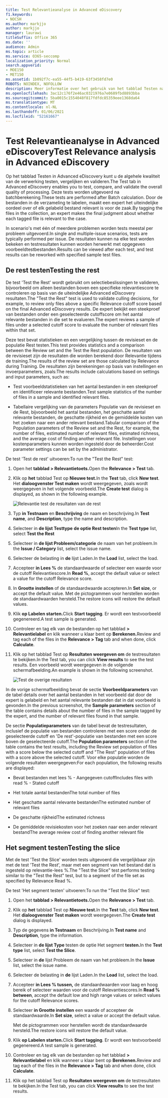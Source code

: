 ```yaml
---
title: Test Relevantieanalyse in Advanced eDiscovery
f1.keywords:
- NOCSH
ms.author: markjjo
author: markjjo
manager: laurawi
titleSuffix: Office 365
ms.date: ''
audience: Admin
ms.topic: article
ms.service: O365-seccomp
localization_priority: Normal
search.appverid:
- MOE150
- MET150
ms.assetid: 1b092f7c-ea55-44f5-b419-63f3458fd7e0
ROBOTS: NOINDEX, NOFOLLOW
description: Meer informatie over het gebruik van het tabblad Testen na batchberekening in Advanced eDiscovery om de algehele kwaliteit van de verwerking te testen, te vergelijken en te valideren.
ms.openlocfilehash: 3ac12c176f2e46ac0321976a7e0689fbd8893bba
ms.sourcegitcommit: 5ba0015c1554048f817fdfdc85359eee1368da64
ms.translationtype: MT
ms.contentlocale: nl-NL
ms.lasthandoff: 01/06/2021
ms.locfileid: "52161667"
---
```

# <a name="test-relevance-analysis-in-advanced-ediscovery"></a><span data-ttu-id="5d042-103">Test Relevantieanalyse in Advanced eDiscovery</span><span class="sxs-lookup"><span data-stu-id="5d042-103">Test Relevance analysis in Advanced eDiscovery</span></span>
  
<span data-ttu-id="5d042-104">Op het tabblad Testen in Advanced eDiscovery kunt u de algehele kwaliteit van de verwerking testen, vergelijken en valideren.</span><span class="sxs-lookup"><span data-stu-id="5d042-104">The Test tab in Advanced eDiscovery enables you to test, compare, and validate the overall quality of processing.</span></span> <span data-ttu-id="5d042-105">Deze tests worden uitgevoerd na batchberekening.</span><span class="sxs-lookup"><span data-stu-id="5d042-105">These tests are performed after Batch calculation.</span></span> <span data-ttu-id="5d042-106">Door de bestanden in de verzameling te labelen, maakt een expert het uiteindelijke oordeel over of elk gelabeld bestand relevant is voor de zaak.</span><span class="sxs-lookup"><span data-stu-id="5d042-106">By tagging the files in the collection, an expert makes the final judgment about whether each tagged file is relevant to the case.</span></span>
  
<span data-ttu-id="5d042-107">In scenario's met één of meerdere problemen worden tests meestal per probleem uitgevoerd.</span><span class="sxs-lookup"><span data-stu-id="5d042-107">In single and multiple-issue scenarios, tests are typically performed per issue.</span></span> <span data-ttu-id="5d042-108">De resultaten kunnen na elke test worden bekeken en testresultaten kunnen worden herwerkt met opgegeven voorbeeldtestbestanden.</span><span class="sxs-lookup"><span data-stu-id="5d042-108">Results can be viewed after each test, and test results can be reworked with specified sample test files.</span></span>
  
## <a name="testing-the-rest"></a><span data-ttu-id="5d042-109">De rest testen</span><span class="sxs-lookup"><span data-stu-id="5d042-109">Testing the rest</span></span>

<span data-ttu-id="5d042-110">De test 'Test the Rest' wordt gebruikt om selectiebeslissingen te valideren, bijvoorbeeld om alleen bestanden boven een specifieke relevantiescore te controleren op basis van de uiteindelijke Advanced eDiscovery resultaten.</span><span class="sxs-lookup"><span data-stu-id="5d042-110">The "Test the Rest" test is used to validate culling decisions, for example, to review only files above a specific Relevance cutoff score based on the final Advanced eDiscovery results.</span></span> <span data-ttu-id="5d042-111">De expert bekijkt een steekproef van bestanden onder een geselecteerde cutoffscore om het aantal relevante bestanden in die set te evalueren.</span><span class="sxs-lookup"><span data-stu-id="5d042-111">The expert reviews a sample of files under a selected cutoff score to evaluate the number of relevant files within that set.</span></span>
  
<span data-ttu-id="5d042-112">Deze test bevat statistieken en een vergelijking tussen de revisieset en de populatie Rest testen.</span><span class="sxs-lookup"><span data-stu-id="5d042-112">This test provides statistics and a comparison between the Review set and the Test the Rest population.</span></span> <span data-ttu-id="5d042-113">De resultaten van de revisieset zijn de resultaten die worden berekend door Relevantie tijdens de training.</span><span class="sxs-lookup"><span data-stu-id="5d042-113">The results of the review set are those calculated by Relevance during Training.</span></span> <span data-ttu-id="5d042-114">De resultaten zijn berekeningen op basis van instellingen en invoerparameters, zoals:</span><span class="sxs-lookup"><span data-stu-id="5d042-114">The results include calculations based on settings and input parameters, such as:</span></span>
  
- <span data-ttu-id="5d042-115">Test voorbeeldstatistieken van het aantal bestanden in een steekproef en identificeer relevante bestanden.</span><span class="sxs-lookup"><span data-stu-id="5d042-115">Test sample statistics of the number of files in a sample and identified relevant files.</span></span>

- <span data-ttu-id="5d042-116">Tabellaire vergelijking van de parameters Populatie van de revisieset en de Rest, bijvoorbeeld het aantal bestanden, het geschatte aantal relevante bestanden, de geschatte rijkheid en de gemiddelde kosten van het zoeken naar een ander relevant bestand.</span><span class="sxs-lookup"><span data-stu-id="5d042-116">Tabular comparison of the Population parameters of the Review set and the Rest, for example, the number of files, estimated number of relevant files, estimated richness, and the average cost of finding another relevant file.</span></span> <span data-ttu-id="5d042-117">Instellingen voor kostenparameters kunnen worden ingesteld door de beheerder.</span><span class="sxs-lookup"><span data-stu-id="5d042-117">Cost parameter settings can be set by the administrator.</span></span>

<span data-ttu-id="5d042-118">De test 'Test de rest' uitvoeren:</span><span class="sxs-lookup"><span data-stu-id="5d042-118">To run the "Test the Rest" test:</span></span>

1. <span data-ttu-id="5d042-119">Open het **tabblad \> Relevantietoets.**</span><span class="sxs-lookup"><span data-stu-id="5d042-119">Open the **Relevance \> Test** tab.</span></span>

2. <span data-ttu-id="5d042-120">Klik op **het** tabblad Test op **Nieuwe test.**</span><span class="sxs-lookup"><span data-stu-id="5d042-120">In the **Test** tab, click **New test**.</span></span> <span data-ttu-id="5d042-121">Het **dialoogvenster Test maken** wordt weergegeven, zoals wordt weergegeven in het volgende voorbeeld.</span><span class="sxs-lookup"><span data-stu-id="5d042-121">The **Create test** dialog is displayed, as shown in the following example.</span></span>

    ![Relevantie test de resultaten van de rest](../media/46e6898a-f929-4fd0-88d9-6f91d04b6ce2.png)
  
3. <span data-ttu-id="5d042-123">Typ **in Testnaam** en **Beschrijving** de naam en beschrijving.</span><span class="sxs-lookup"><span data-stu-id="5d042-123">In **Test name**, and **Description**, type the name and description.</span></span>

4. <span data-ttu-id="5d042-124">Selecteer in **de lijst Testtype** **de optie Rest testen**</span><span class="sxs-lookup"><span data-stu-id="5d042-124">In the **Test type** list, select **Test the Rest**</span></span>

5. <span data-ttu-id="5d042-125">Selecteer in **de lijst Probleem/categorie** de naam van het probleem.</span><span class="sxs-lookup"><span data-stu-id="5d042-125">In the **Issue / Category** list, select the issue name.</span></span>

6. <span data-ttu-id="5d042-126">Selecteer de belasting in **de** lijst Laden.</span><span class="sxs-lookup"><span data-stu-id="5d042-126">In the **Load** list, select the load.</span></span> 

7. <span data-ttu-id="5d042-127">Accepteer **in Lees %** de standaardwaarde of selecteer een waarde voor de cutoff Relevantiescore.</span><span class="sxs-lookup"><span data-stu-id="5d042-127">In **Read %**, accept the default value or select a value for the cutoff Relevance score.</span></span> 

8. <span data-ttu-id="5d042-128">In **Grootte instellen** of de standaardwaarde accepteren.</span><span class="sxs-lookup"><span data-stu-id="5d042-128">In **Set size**, or accept the default value.</span></span> <span data-ttu-id="5d042-129">Met de pictogrammen voor herstellen worden de standaardwaarden hersteld.</span><span class="sxs-lookup"><span data-stu-id="5d042-129">The restore icons will restore the default values.</span></span>

9. <span data-ttu-id="5d042-130">Klik **op Labelen starten.**</span><span class="sxs-lookup"><span data-stu-id="5d042-130">Click **Start tagging**.</span></span> <span data-ttu-id="5d042-131">Er wordt een testvoorbeeld gegenereerd.</span><span class="sxs-lookup"><span data-stu-id="5d042-131">A test sample is generated.</span></span>

10. <span data-ttu-id="5d042-132">Controleer en tag elk van de bestanden op het tabblad **\> Relevantielabel** en klik wanneer u klaar bent op **Berekenen.**</span><span class="sxs-lookup"><span data-stu-id="5d042-132">Review and tag each of the files in the **Relevance \> Tag** tab and when done, click **Calculate**.</span></span>

11. <span data-ttu-id="5d042-133">Klik op het tabblad Test op **Resultaten weergeven om** de testresultaten te bekijken.</span><span class="sxs-lookup"><span data-stu-id="5d042-133">In the Test tab, you can click **View results** to see the test results.</span></span> <span data-ttu-id="5d042-134">Een voorbeeld wordt weergegeven in de volgende schermafbeelding.</span><span class="sxs-lookup"><span data-stu-id="5d042-134">An example is shown in the following screenshot.</span></span>

    ![Test de overige resultaten](../media/b95744a9-047d-4c29-992d-04fa7e58e58a.png)
  
<span data-ttu-id="5d042-136">In de vorige schermafbeelding bevat de sectie **Voorbeeldparameters** van de tabel details over het aantal bestanden in het voorbeeld dat door de expert is gelabeld en het aantal relevante bestanden dat in dat voorbeeld is gevonden.</span><span class="sxs-lookup"><span data-stu-id="5d042-136">In the previous screenshot, the **Sample parameters** section of the table contains details about the number of files in the sample tagged by the expert, and the number of relevant files found in that sample.</span></span>
  
<span data-ttu-id="5d042-137">De sectie **Populatieparameters** van de tabel bevat de testresultaten, inclusief de populatie van bestanden controleren met een score onder de geselecteerde cutoff en 'De rest'-populatie van bestanden met een score boven de geselecteerde cutoff.</span><span class="sxs-lookup"><span data-stu-id="5d042-137">The **Population parameters** section of the table contains the test results, including the Review set population of files with a score below the selected cutoff and "The Rest" population of files with a score above the selected cutoff.</span></span> <span data-ttu-id="5d042-138">Voor elke populatie worden de volgende resultaten weergegeven:</span><span class="sxs-lookup"><span data-stu-id="5d042-138">For each population, the following results are displayed:</span></span>
  
- <span data-ttu-id="5d042-139">Bevat bestanden met lees % - Aangegeven cutoff</span><span class="sxs-lookup"><span data-stu-id="5d042-139">Includes files with read % - Stated cutoff</span></span>

- <span data-ttu-id="5d042-140">Het totale aantal bestanden</span><span class="sxs-lookup"><span data-stu-id="5d042-140">The total number of files</span></span>

- <span data-ttu-id="5d042-141">Het geschatte aantal relevante bestanden</span><span class="sxs-lookup"><span data-stu-id="5d042-141">The estimated number of relevant files</span></span>

- <span data-ttu-id="5d042-142">De geschatte rijkheid</span><span class="sxs-lookup"><span data-stu-id="5d042-142">The estimated richness</span></span>

- <span data-ttu-id="5d042-143">De gemiddelde revisiekosten voor het zoeken naar een ander relevant bestand</span><span class="sxs-lookup"><span data-stu-id="5d042-143">The average review cost of finding another relevant file</span></span>

## <a name="testing-the-slice"></a><span data-ttu-id="5d042-144">Het segment testen</span><span class="sxs-lookup"><span data-stu-id="5d042-144">Testing the slice</span></span>

<span data-ttu-id="5d042-145">Met de test 'Test the Slice' worden tests uitgevoerd die vergelijkbaar zijn met de test 'Test the Rest', maar met een segment van het bestand dat is ingesteld op relevantie-lees %.</span><span class="sxs-lookup"><span data-stu-id="5d042-145">The "Test the Slice" test performs testing similar to the "Test the Rest" test, but to a segment of the file set as specified by Relevance Read %.</span></span>

<span data-ttu-id="5d042-146">De test 'Het segment testen' uitvoeren:</span><span class="sxs-lookup"><span data-stu-id="5d042-146">To run the "Test the Slice" test:</span></span>
  
1. <span data-ttu-id="5d042-147">Open het **tabblad \> Relevantietoets.**</span><span class="sxs-lookup"><span data-stu-id="5d042-147">Open the **Relevance \> Test** tab.</span></span>

2. <span data-ttu-id="5d042-148">Klik op **het** tabblad Test op **Nieuwe test.**</span><span class="sxs-lookup"><span data-stu-id="5d042-148">In the **Test** tab, click **New test**.</span></span> <span data-ttu-id="5d042-149">Het **dialoogvenster Test maken** wordt weergegeven.</span><span class="sxs-lookup"><span data-stu-id="5d042-149">The **Create test** dialog is displayed.</span></span>

3. <span data-ttu-id="5d042-150">Typ de gegevens **in Testnaam** en Beschrijving.</span><span class="sxs-lookup"><span data-stu-id="5d042-150">In **Test name** and **Description**, type the information.</span></span>

4. <span data-ttu-id="5d042-151">Selecteer in **de lijst Type** testen de optie Het segment **testen.**</span><span class="sxs-lookup"><span data-stu-id="5d042-151">In the **Test type** list, select **Test the Slice**.</span></span>

5. <span data-ttu-id="5d042-152">Selecteer in **de** lijst Probleem de naam van het probleem.</span><span class="sxs-lookup"><span data-stu-id="5d042-152">In the **Issue** list, select the issue name.</span></span>

6. <span data-ttu-id="5d042-153">Selecteer de belasting in **de** lijst Laden.</span><span class="sxs-lookup"><span data-stu-id="5d042-153">In the **Load** list, select the load.</span></span>

7. <span data-ttu-id="5d042-154">Accepteer **in Lees % tussen,** de standaardwaarden voor laag en hoog bereik of selecteer waarden voor de cutoff Relevantiescores.</span><span class="sxs-lookup"><span data-stu-id="5d042-154">In **Read % between**, accept the default low and high range values or select values for the cutoff Relevance scores.</span></span>

8. <span data-ttu-id="5d042-155">Selecteer **in Grootte instellen** een waarde of accepteer de standaardwaarde.</span><span class="sxs-lookup"><span data-stu-id="5d042-155">In **Set size**, select a value or accept the default value.</span></span>

    <span data-ttu-id="5d042-156">Met de pictogrammen voor herstellen wordt de standaardwaarde hersteld.</span><span class="sxs-lookup"><span data-stu-id="5d042-156">The restore icons will restore the default value.</span></span>

9. <span data-ttu-id="5d042-157">Klik **op Labelen starten.**</span><span class="sxs-lookup"><span data-stu-id="5d042-157">Click **Start tagging**.</span></span> <span data-ttu-id="5d042-158">Er wordt een testvoorbeeld gegenereerd.</span><span class="sxs-lookup"><span data-stu-id="5d042-158">A test sample is generated.</span></span>

10. <span data-ttu-id="5d042-159">Controleer en tag elk van de bestanden op het tabblad **\> Relevantielabel** en klik wanneer u klaar bent op **Berekenen.**</span><span class="sxs-lookup"><span data-stu-id="5d042-159">Review and tag each of the files in the **Relevance \> Tag** tab and when done, click **Calculate**.</span></span>

11. <span data-ttu-id="5d042-160">Klik op het tabblad Test op **Resultaten weergeven om** de testresultaten te bekijken.</span><span class="sxs-lookup"><span data-stu-id="5d042-160">In the Test tab, you can click **View results** to see the test results.</span></span>
